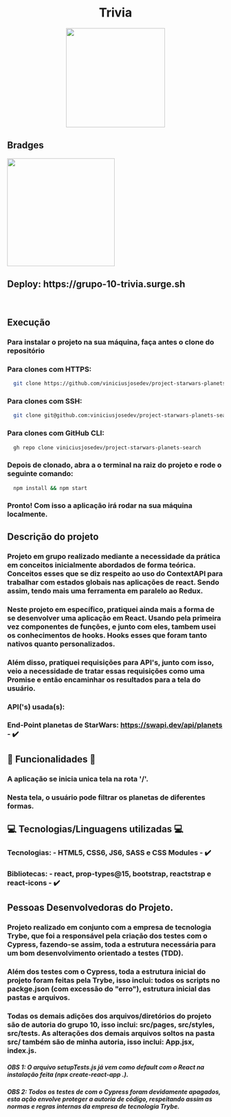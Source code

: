 <h1 align='center' id='Título-e-Imagem-de-capa'>Trivia</h1>

<p align='center'>
<img src='https://grupo-10-trivia.surge.sh/static/media/logoTrivia.713a2b06f256fb71e176ebc2854b7ecf.svg' width="230" heigth="259"/>
</p>


## Bradges

<p align='left'>
<img src='https://img.shields.io/badge/STATUS-FINALIZADO-Green' width='250px'></img>
</p>

<h2>Deploy: https://grupo-10-trivia.surge.sh</h2>

</br>


## Execução

### Para instalar o projeto na sua máquina, faça antes o clone do repositório

### Para clones com HTTPS:

```bash
  git clone https://github.com/viniciusjosedev/project-starwars-planets-search.git
```

### Para clones com SSH:

```bash
  git clone git@github.com:viniciusjosedev/project-starwars-planets-search.git
```

### Para clones com GitHub CLI:

```bash
  gh repo clone viniciusjosedev/project-starwars-planets-search
```

### Depois de clonado, abra a o terminal na raiz do projeto e rode o seguinte comando:

```bash
  npm install && npm start
```

### Pronto! Com isso a aplicação irá rodar na sua máquina localmente.

## Descrição do projeto

### Projeto em grupo realizado mediante a necessidade da prática em conceitos inicialmente abordados de forma teórica. Conceitos esses que se diz respeito ao uso do ContextAPI para trabalhar com estados globais nas aplicações de react. Sendo assim, tendo mais uma ferramenta em paralelo ao Redux.
### Neste projeto em específico, pratiquei ainda mais a forma de se desenvolver uma aplicação em React. Usando pela primeira vez componentes de funções, e junto com eles, tambem usei os conhecimentos de hooks. Hooks esses que foram tanto nativos quanto personalizados.
### Além disso, pratiquei requisições para API's, junto com isso, veio a necessidade de tratar essas requisições como uma Promise e então encaminhar os resultados para a tela do usuário.
### API('s) usada(s):

### End-Point planetas de StarWars: https://swapi.dev/api/planets - :heavy_check_mark:

## :hammer: Funcionalidades :hammer:

### A aplicação se inicia unica tela na rota '/'.
### Nesta tela, o usuário pode filtrar os planetas de diferentes formas.

## :computer: Tecnologias/Linguagens utilizadas :computer:

### Tecnologias: - HTML5, CSS6, JS6, SASS e CSS Modules - :heavy_check_mark:
### Bibliotecas: - react, prop-types@15, bootstrap, reactstrap e react-icons - :heavy_check_mark:

## Pessoas Desenvolvedoras do Projeto.
### Projeto realizado em conjunto com a empresa de tecnologia Trybe, que foi a responsável pela criação dos testes com o Cypress, fazendo-se assim, toda a estrutura necessária para um bom desenvolvimento orientado a testes (TDD).
### Além dos testes com o Cypress, toda a estrutura inicial do projeto foram feitas pela Trybe, isso inclui: todos os scripts no packge.json (com excessão do "erro"), estrutura inicial das pastas e arquivos.
### Todas os demais adições dos arquivos/diretórios do projeto são de autoria do grupo 10, isso inclui: src/pages, src/styles, src/tests. As alterações dos demais arquivos soltos na pasta src/ também são de minha autoria, isso inclui: App.jsx, index.js.
##### OBS 1: O arquivo setupTests.js já vem como default com o React na instalação feita (npx create-react-app .).
##### OBS 2: Todos os testes de com o Cypress foram devidamente apagados, esta ação envolve proteger a autoria de código, respeitando assim as normas e regras internas da empresa de tecnologia Trybe.
